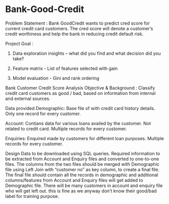 # Bank-Good-Credit
Problem Statement : Bank GoodCredit wants to predict cred score for current credit card customers. The cred score will denote a customer’s credit worthiness and help the bank in reducing credit default risk. 

Project Goal :

1. Data exploration insights – what did you find and what decision did you take?

2. Feature matrix - List of features selected with gain

3. Model evaluation - Gini and rank ordering


Bank Customer Credit Score Analysis
Objective & Background : Classify credit card customers as good / bad, based on information from internal and external sources.

Data provided Demographic: Base file of with credit card history details. Only one record for every customer.

Account: Contians data for various loans availed by the customer. Not related to credit card. Multiple records for every customer.

Enquiries: Enquired made by customers for different loan purposes. Multiple records for every customer.

Design Data to be downloaded using SQL queries. Required information to be extracted from Account and Enquiry files and converted to one-to-one files. The columns from the two files should be merged with Demographic file using Left Join with “customer no” as key column, to create a final file. The final file should contain all the records in demographic and additional columns/features from Account and Enquiry files will get added to Demographic file. There will be many customers in account and enquiry file who will get left out. this is fine as we anyway don’t know their good/bad label for training purpose.
